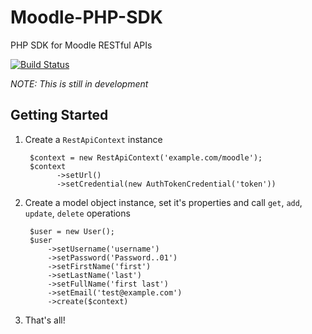 # Moodle-PHP-SDK
PHP SDK for Moodle RESTful APIs

[![Build Status](https://travis-ci.org/agurz/Moodle-PHP-SDK.svg?branch=master)](https://travis-ci.org/agurz/Moodle-PHP-SDK)

*NOTE: This is still in development*

## Getting Started

1. Create a `RestApiContext` instance

        $context = new RestApiContext('example.com/moodle');
        $context
              ->setUrl()
              ->setCredential(new AuthTokenCredential('token'))
                
2. Create a model object instance, set it's properties and call `get`, `add`, `update`, `delete` operations

        $user = new User();
        $user
            ->setUsername('username')
            ->setPassword('Password..01')
            ->setFirstName('first')
            ->setLastName('last')
            ->setFullName('first last')
            ->setEmail('test@example.com')
            ->create($context)

3. That's all!
